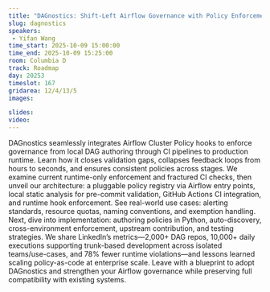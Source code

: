 ```yaml
---
title: "DAGnostics: Shift-Left Airflow Governance with Policy Enforcement Framework"
slug: dagnostics
speakers:
 - Yifan Wang
time_start: 2025-10-09 15:00:00
time_end: 2025-10-09 15:25:00
room: Columbia D
track: Roadmap
day: 20253
timeslot: 167
gridarea: 12/4/13/5
images: 

slides:
video: 
---
```


DAGnostics seamlessly integrates Airflow Cluster Policy hooks to enforce governance from local DAG authoring through CI pipelines to production runtime. Learn how it closes validation gaps, collapses feedback loops from hours to seconds, and ensures consistent policies across stages.
We examine current runtime-only enforcement and fractured CI checks, then unveil our architecture: a pluggable policy registry via Airflow entry points, local static analysis for pre-commit validation, GitHub Actions CI integration, and runtime hook enforcement. See real-world use cases: alerting standards, resource quotas, naming conventions, and exemption handling.
Next, dive into implementation: authoring policies in Python, auto-discovery, cross-environment enforcement, upstream contribution, and testing strategies. We share LinkedIn’s metrics—2,000+ DAG repos, 10,000+ daily executions supporting trunk-based development across isolated teams/use-cases, and 78% fewer runtime violations—and lessons learned scaling policy-as-code at enterprise scale.
Leave with a blueprint to adopt DAGnostics and strengthen your Airflow governance while preserving full compatibility with existing systems.

